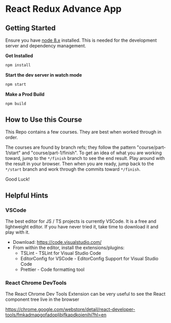 # React Redux Advance App

## Getting Started

Ensure you have [node 8.x](https://nodejs.org/dist/latest-v8.x/) installed. This is needed for the development server and dependency management.

**Get Installed**

```sh
npm install
```

**Start the dev server in watch mode**

```sh
npm start
```

**Make a Prod Build**

```sh
npm build
```

## How to Use this Course

This Repo contains a few courses. They are best when worked through in order.

The courses are found by branch refs; they follow the pattern "course/part-1/start" and "course/part-1/finish". To get an idea of what you are working toward, jump to the `*/finish` branch to see the end result. Play around with the result in your browser. Then when you are ready, jump back to the `*/start` branch and work through the commits toward `*/finish`.

Good Luck!

## Helpful Hints

### VSCode

The best editor for JS / TS projects is currently VSCode. It is a free and lightweight editor. If you have never tried it, take time to download it and play with it.

* Download: https://code.visualstudio.com/
* From within the editor, install the extensions/plugins:
  * TSLint - TSLint for Visual Studio Code
  * EditorConfig for VSCode - EditorConfig Support for Visual Studio Code
  * Prettier - Code formatting tool

### React Chrome DevTools

The React Chrome Dev Tools Extension can be very useful to see the React component tree live in the browser

https://chrome.google.com/webstore/detail/react-developer-tools/fmkadmapgofadopljbjfkapdkoienihi?hl=en
